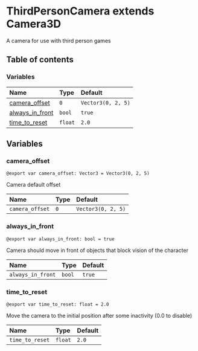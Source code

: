 # ThirdPersonCamera extends Camera3D

A camera for use with third person games

## Table of contents

### Variables

|Name|Type|Default|
|:-|:-|:-|
|[camera_offset](#camera_offset)|`0`|`Vector3(0, 2, 5)`|
|[always_in_front](#always_in_front)|`bool`|`true`|
|[time_to_reset](#time_to_reset)|`float`|`2.0`|

## Variables

### camera_offset

```gdscript
@export var camera_offset: Vector3 = Vector3(0, 2, 5)
```

Camera default offset

|Name|Type|Default|
|:-|:-|:-|
|`camera_offset`|`0`|`Vector3(0, 2, 5)`|

### always_in_front

```gdscript
@export var always_in_front: bool = true
```

Camera should move in front of objects that block vision of the character

|Name|Type|Default|
|:-|:-|:-|
|`always_in_front`|`bool`|`true`|

### time_to_reset

```gdscript
@export var time_to_reset: float = 2.0
```

Move the camera to the initial position after some inactivity (0.0 to disable)

|Name|Type|Default|
|:-|:-|:-|
|`time_to_reset`|`float`|`2.0`|

